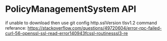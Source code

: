 # PolicyManagementSystem API
 if unable to download then use 
 git config http.sslVersion tlsv1.2 command 
 referance: https://stackoverflow.com/questions/49720604/error-rpc-failed-curl-56-openssl-ssl-read-error140943fcssl-routinesssl3-re
